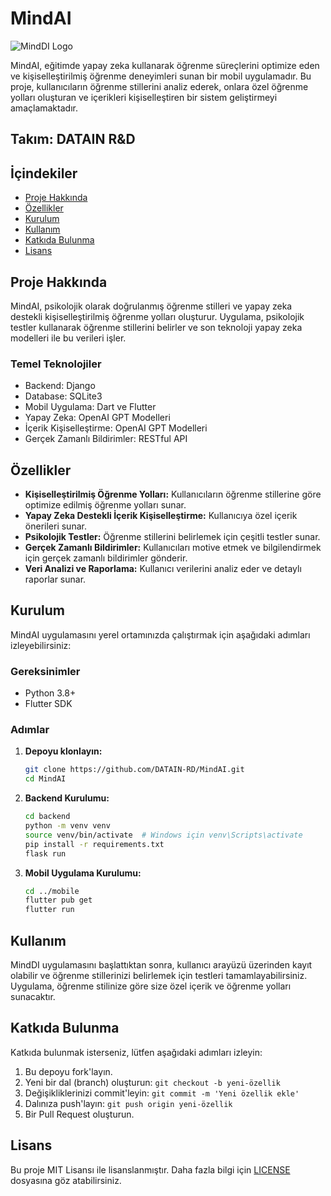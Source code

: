 # MindAI



<img src="(https://github.com/user-attachments/assets/27b211bf-c5ae-48ae-b636-8361255227d0)" alt="MindDI Logo"/>


MindAI, eğitimde yapay zeka kullanarak öğrenme süreçlerini optimize eden ve kişiselleştirilmiş öğrenme deneyimleri sunan bir mobil uygulamadır. Bu proje, kullanıcıların öğrenme stillerini analiz ederek, onlara özel öğrenme yolları oluşturan ve içerikleri kişiselleştiren bir sistem geliştirmeyi amaçlamaktadır.

## Takım: DATAIN R&D

## İçindekiler
- [Proje Hakkında](#proje-hakkında)
- [Özellikler](#özellikler)
- [Kurulum](#kurulum)
- [Kullanım](#kullanım)
- [Katkıda Bulunma](#katkıda-bulunma)
- [Lisans](#lisans)

## Proje Hakkında

MindAI, psikolojik olarak doğrulanmış öğrenme stilleri ve yapay zeka destekli kişiselleştirilmiş öğrenme yolları oluşturur. Uygulama, psikolojik testler kullanarak öğrenme stillerini belirler ve son teknoloji yapay zeka modelleri ile bu verileri işler.

### Temel Teknolojiler
- Backend: Django
- Database: SQLite3
- Mobil Uygulama: Dart ve Flutter
- Yapay Zeka: OpenAI GPT Modelleri
- İçerik Kişiselleştirme: OpenAI GPT Modelleri
- Gerçek Zamanlı Bildirimler: RESTful API

## Özellikler

- **Kişiselleştirilmiş Öğrenme Yolları:** Kullanıcıların öğrenme stillerine göre optimize edilmiş öğrenme yolları sunar.
- **Yapay Zeka Destekli İçerik Kişiselleştirme:** Kullanıcıya özel içerik önerileri sunar.
- **Psikolojik Testler:** Öğrenme stillerini belirlemek için çeşitli testler sunar.
- **Gerçek Zamanlı Bildirimler:** Kullanıcıları motive etmek ve bilgilendirmek için gerçek zamanlı bildirimler gönderir.
- **Veri Analizi ve Raporlama:** Kullanıcı verilerini analiz eder ve detaylı raporlar sunar.

## Kurulum

MindAI uygulamasını yerel ortamınızda çalıştırmak için aşağıdaki adımları izleyebilirsiniz:

### Gereksinimler
- Python 3.8+
- Flutter SDK

### Adımlar

1. **Depoyu klonlayın:**
    ```bash
    git clone https://github.com/DATAIN-RD/MindAI.git
    cd MindAI
    ```

2. **Backend Kurulumu:**
    ```bash
    cd backend
    python -m venv venv
    source venv/bin/activate  # Windows için venv\Scripts\activate
    pip install -r requirements.txt
    flask run
    ```

3. **Mobil Uygulama Kurulumu:**
    ```bash
    cd ../mobile
    flutter pub get
    flutter run
    ```

## Kullanım

MindDI uygulamasını başlattıktan sonra, kullanıcı arayüzü üzerinden kayıt olabilir ve öğrenme stillerinizi belirlemek için testleri tamamlayabilirsiniz. Uygulama, öğrenme stilinize göre size özel içerik ve öğrenme yolları sunacaktır.

## Katkıda Bulunma

Katkıda bulunmak isterseniz, lütfen aşağıdaki adımları izleyin:

1. Bu depoyu fork'layın.
2. Yeni bir dal (branch) oluşturun: `git checkout -b yeni-özellik`
3. Değişikliklerinizi commit'leyin: `git commit -m 'Yeni özellik ekle'`
4. Dalınıza push'layın: `git push origin yeni-özellik`
5. Bir Pull Request oluşturun.

## Lisans

Bu proje MIT Lisansı ile lisanslanmıştır. Daha fazla bilgi için [LICENSE](LICENSE) dosyasına göz atabilirsiniz.
